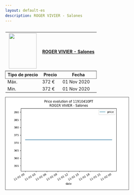 ```yaml
---
layout: default-es
description: ROGER VIVIER - Salones
---
```


<div class="row">
  <div class="column">
  	<table>
		<thead>
			<th>
				<img src='https://www.yoox.com/images/items/11/11910410PT_14_f.jpg?width=90&height=115&impolicy=crop&gravity=Center' width='90' height='115'/> 
			</th>
			<th colspan="2">
				<a href="https://www.yoox.com/es/11910410PT/item">ROGER VIVIER - Salones</a>
			</th>
		</thead>
		<thead style="border: 1px solid #696969;">
			<th>Tipo de precio</th>
			<th>Precio</th>
			<th>Fecha</th>
		</thead>
		<tbody>
			<tr>
				<td>Máx.</td>
				<td>372 €</td>
				<td>01 Nov 2020</td>	
			</tr>
			<tr>
				<td>Min.</td>
				<td>372 €</td>
				<td>01 Nov 2020</td>	
			</tr>
		</tbody>
	</table>
  </div>
  <div class="column">
  	<img style="border: 1px solid #555; margin: 0;" src="../graphs/11910410PT.jpg" width="400" />
  </div>
</div>